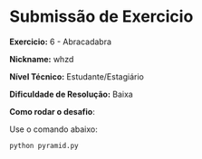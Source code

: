 # Submissão de Exercicio

**Exercicio:** 6 - Abracadabra

**Nickname:** whzd

**Nível Técnico:** Estudante/Estagiário

**Dificuldade de Resolução:** Baixa

**Como rodar o desafio**:

Use o comando abaixo:
```bash
python pyramid.py
```
